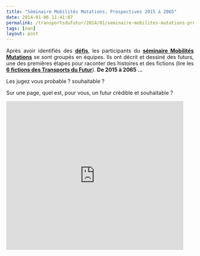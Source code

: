 ```yaml
---
title: "Séminaire Mobilités Mutations, Prospectives 2015 à 2065"
date: 2014-01-06 11:41:07
permalink: /transportsdufutur/2014/01/seminaire-mobilites-mutations-prospectives-2015-a-2065.html
tags: [nan]
layout: post
---
```


<p style="text-align: justify;">Après avoir identifiés des <a href="https://gabrielplassat.github.io/transportsdufutur/2013/12/mur-des-defis.html" target="_blank"><strong>défis</strong></a>, les participants du <a href="https://gabrielplassat.github.io/transportsdufutur/2013/12/tweet-feed-back-du-seminaire-mobilites-mutations.html" target="_blank"><strong>séminaire Mobilités Mutations</strong></a> se sont groupés en équipes. Ils ont décrit et dessiné des futurs, une des premières étapes pour raconter des histoires et des fictions (lire les <a href="https://gabrielplassat.github.io/transportsdufutur/les-fictions-comme-accelerateur-creatif" target="_blank"><strong>6 fictions des Transports du Futur</strong></a>). <strong>De 2015 à 2065 ... </strong></p> <p style="text-align: justify;">Les jugez vous probable ? souhaitable ?</p> <p style="text-align: justify;">Sur une page, quel est, pour vous, un futur crédible et souhaitable ?</p> <p><iframe frameborder="0" height="400" marginheight="0" marginwidth="0" scrolling="no" src="http://www.slideshare.net/slideshow/embed_code/29725485" width="476"></iframe></p>
